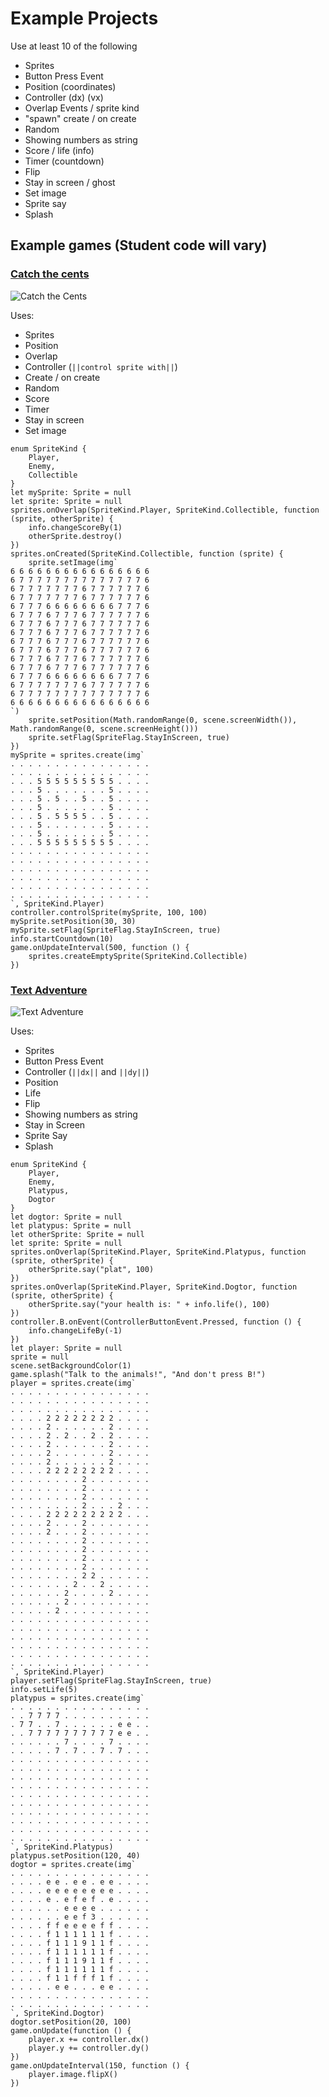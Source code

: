 # Example Projects

Use at least 10 of the following
* Sprites
* Button Press Event
* Position (coordinates)
* Controller (dx) (vx)
* Overlap Events / sprite kind
* "spawn" create / on create
* Random
* Showing numbers as string
* Score / life (info)
* Timer (countdown)
* Flip
* Stay in screen / ghost
* Set image
* Sprite say
* Splash


## Example games (Student code will vary)

### [Catch the cents](https://makecode.com/_2WKKYbDri5Kc)

![Catch the Cents](/static/courses/csintro1/motion-and-events/catch-the-cents.gif)

Uses:
* Sprites
* Position
* Overlap
* Controller (``||control sprite with||``)
* Create / on create
* Random
* Score
* Timer
* Stay in screen
* Set image

```blocks
enum SpriteKind {
    Player,
    Enemy,
    Collectible
}
let mySprite: Sprite = null
let sprite: Sprite = null
sprites.onOverlap(SpriteKind.Player, SpriteKind.Collectible, function (sprite, otherSprite) {
    info.changeScoreBy(1)
    otherSprite.destroy()
})
sprites.onCreated(SpriteKind.Collectible, function (sprite) {
    sprite.setImage(img`
6 6 6 6 6 6 6 6 6 6 6 6 6 6 6 6 
6 7 7 7 7 7 7 7 7 7 7 7 7 7 7 6 
6 7 7 7 7 7 7 7 6 7 7 7 7 7 7 6 
6 7 7 7 7 7 7 7 6 7 7 7 7 7 7 6 
6 7 7 7 6 6 6 6 6 6 6 6 7 7 7 6 
6 7 7 7 6 7 7 7 6 7 7 7 7 7 7 6 
6 7 7 7 6 7 7 7 6 7 7 7 7 7 7 6 
6 7 7 7 6 7 7 7 6 7 7 7 7 7 7 6 
6 7 7 7 6 7 7 7 6 7 7 7 7 7 7 6 
6 7 7 7 6 7 7 7 6 7 7 7 7 7 7 6 
6 7 7 7 6 7 7 7 6 7 7 7 7 7 7 6 
6 7 7 7 6 7 7 7 6 7 7 7 7 7 7 6 
6 7 7 7 6 6 6 6 6 6 6 6 7 7 7 6 
6 7 7 7 7 7 7 7 6 7 7 7 7 7 7 6 
6 7 7 7 7 7 7 7 7 7 7 7 7 7 7 6 
6 6 6 6 6 6 6 6 6 6 6 6 6 6 6 6 
`)
    sprite.setPosition(Math.randomRange(0, scene.screenWidth()), Math.randomRange(0, scene.screenHeight()))
    sprite.setFlag(SpriteFlag.StayInScreen, true)
})
mySprite = sprites.create(img`
. . . . . . . . . . . . . . . . 
. . . . . . . . . . . . . . . . 
. . . 5 5 5 5 5 5 5 5 5 . . . . 
. . . 5 . . . . . . . 5 . . . . 
. . . 5 . 5 . . 5 . . 5 . . . . 
. . . 5 . . . . . . . 5 . . . . 
. . . 5 . 5 5 5 5 . . 5 . . . . 
. . . 5 . . . . . . . 5 . . . . 
. . . 5 . . . . . . . 5 . . . . 
. . . 5 5 5 5 5 5 5 5 5 . . . . 
. . . . . . . . . . . . . . . . 
. . . . . . . . . . . . . . . . 
. . . . . . . . . . . . . . . . 
. . . . . . . . . . . . . . . . 
. . . . . . . . . . . . . . . . 
. . . . . . . . . . . . . . . . 
`, SpriteKind.Player)
controller.controlSprite(mySprite, 100, 100)
mySprite.setPosition(30, 30)
mySprite.setFlag(SpriteFlag.StayInScreen, true)
info.startCountdown(10)
game.onUpdateInterval(500, function () {
    sprites.createEmptySprite(SpriteKind.Collectible)
})
```

### [Text Adventure](https://makecode.com/_3XC1g76u21YM)

![Text Adventure](/static/courses/csintro1/motion-and-events/text-adventure.gif)

Uses:
* Sprites
* Button Press Event
* Controller (``||dx||`` and ``||dy||``)
* Position
* Life
* Flip
* Showing numbers as string
* Stay in Screen
* Sprite Say
* Splash

```blocks
enum SpriteKind {
    Player,
    Enemy,
    Platypus,
    Dogtor
}
let dogtor: Sprite = null
let platypus: Sprite = null
let otherSprite: Sprite = null
let sprite: Sprite = null
sprites.onOverlap(SpriteKind.Player, SpriteKind.Platypus, function (sprite, otherSprite) {
    otherSprite.say("plat", 100)
})
sprites.onOverlap(SpriteKind.Player, SpriteKind.Dogtor, function (sprite, otherSprite) {
    otherSprite.say("your health is: " + info.life(), 100)
})
controller.B.onEvent(ControllerButtonEvent.Pressed, function () {
    info.changeLifeBy(-1)
})
let player: Sprite = null
sprite = null
scene.setBackgroundColor(1)
game.splash("Talk to the animals!", "And don't press B!")
player = sprites.create(img`
. . . . . . . . . . . . . . . . 
. . . . . . . . . . . . . . . . 
. . . . . . . . . . . . . . . . 
. . . . 2 2 2 2 2 2 2 2 . . . . 
. . . . 2 . . . . . . 2 . . . . 
. . . . 2 . 2 . . 2 . 2 . . . . 
. . . . 2 . . . . . . 2 . . . . 
. . . . 2 . . . . . . 2 . . . . 
. . . . 2 . . . . . . 2 . . . . 
. . . . 2 2 2 2 2 2 2 2 . . . . 
. . . . . . . . 2 . . . . . . . 
. . . . . . . . 2 . . . . . . . 
. . . . . . . . 2 . . . . . . . 
. . . . . . . . 2 . . . 2 . . . 
. . . . 2 2 2 2 2 2 2 2 2 . . . 
. . . . 2 . . . 2 . . . . . . . 
. . . . 2 . . . 2 . . . . . . . 
. . . . . . . . 2 . . . . . . . 
. . . . . . . . 2 . . . . . . . 
. . . . . . . . 2 . . . . . . . 
. . . . . . . . 2 . . . . . . . 
. . . . . . . . 2 2 . . . . . . 
. . . . . . . 2 . . 2 . . . . . 
. . . . . . 2 . . . . 2 . . . . 
. . . . . . 2 . . . . . . . . . 
. . . . . 2 . . . . . . . . . . 
. . . . . . . . . . . . . . . . 
. . . . . . . . . . . . . . . . 
. . . . . . . . . . . . . . . . 
. . . . . . . . . . . . . . . . 
. . . . . . . . . . . . . . . . 
. . . . . . . . . . . . . . . . 
`, SpriteKind.Player)
player.setFlag(SpriteFlag.StayInScreen, true)
info.setLife(5)
platypus = sprites.create(img`
. . . . . . . . . . . . . . . . 
. . 7 7 7 7 . . . . . . . . . . 
. 7 7 . . 7 . . . . . . e e . . 
. . 7 7 7 7 7 7 7 7 7 7 e e . . 
. . . . . . 7 . . . . 7 . . . . 
. . . . . 7 . 7 . . 7 . 7 . . . 
. . . . . . . . . . . . . . . . 
. . . . . . . . . . . . . . . . 
. . . . . . . . . . . . . . . . 
. . . . . . . . . . . . . . . . 
. . . . . . . . . . . . . . . . 
. . . . . . . . . . . . . . . . 
. . . . . . . . . . . . . . . . 
. . . . . . . . . . . . . . . . 
. . . . . . . . . . . . . . . . 
. . . . . . . . . . . . . . . . 
`, SpriteKind.Platypus)
platypus.setPosition(120, 40)
dogtor = sprites.create(img`
. . . . . . . . . . . . . . . . 
. . . . e e . e e . e e . . . . 
. . . . e e e e e e e e . . . . 
. . . . e . e f e f . e . . . . 
. . . . . . e e e e . . . . . . 
. . . . . . e e f 3 . . . . . . 
. . . . f f e e e e f f . . . . 
. . . . f 1 1 1 1 1 1 f . . . . 
. . . . f 1 1 1 9 1 1 f . . . . 
. . . . f 1 1 1 1 1 1 f . . . . 
. . . . f 1 1 1 9 1 1 f . . . . 
. . . . f 1 1 1 1 1 1 f . . . . 
. . . . f 1 1 f f f 1 f . . . . 
. . . . . e e . . . e e . . . . 
. . . . . . . . . . . . . . . . 
. . . . . . . . . . . . . . . . 
`, SpriteKind.Dogtor)
dogtor.setPosition(20, 100)
game.onUpdate(function () {
    player.x += controller.dx()
    player.y += controller.dy()
})
game.onUpdateInterval(150, function () {
    player.image.flipX()
})
```